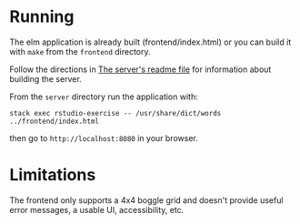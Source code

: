 # Running

The elm application is already built (frontend/index.html) or you can build it
with `make` from the `frontend` directory.

Follow the directions in [The server's readme file](server/README.md) for
information about building the server.

From the `server` directory run the application with:

```
stack exec rstudio-exercise -- /usr/share/dict/words ../frontend/index.html
```

then go to `http://localhost:8080` in your browser.

# Limitations

The frontend only supports a 4x4 boggle grid and doesn't provide useful error
messages, a usable UI, accessibility, etc.
